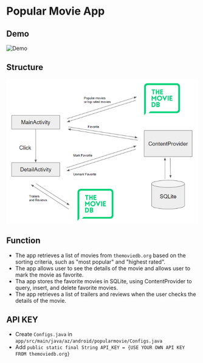 # Popular Movie App

## Demo
![Demo](./popular_movie_demo_1.gif)

## Structure
![Structure](./popular_movie_structure.PNG)

## Function
- The app retrieves a list of movies from `themoviedb.org` based on the sorting criteria, such as "most popular" and "highest rated".
- The app allows user to see the details of the movie and allows user to mark the movie as favorite.
- Tha app stores the favorite movies in SQLite, using ContentProvider to query, insert, and delete favorite movies.
- The app retrieves a list of trailers and reviews when the user checks the details of the movie.

## API KEY
- Create `Configs.java` in `app/src/main/java/az/android/popularmovie/Configs.java`
- Add `public static final String API_KEY = {USE YOUR OWN API KEY FROM themoviedb.org}`
